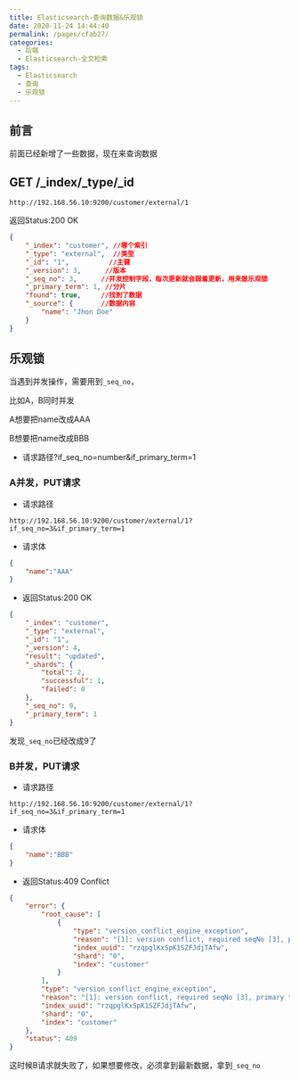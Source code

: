 ```yaml
---
title: Elasticsearch-查询数据&乐观锁
date: 2020-11-24 14:44:40
permalink: /pages/cfab27/
categories:
  - 后端
  - Elasticsearch-全文检索
tags:
  - Elasticsearch
  - 查询
  - 乐观锁
---
```


## 前言
前面已经新增了一些数据，现在来查询数据

## GET /_index/_type/_id

~~~
http://192.168.56.10:9200/customer/external/1
~~~

返回Status:200 OK

~~~json
{
    "_index": "customer", //哪个索引
    "_type": "external",  //类型
    "_id": "1",          //主键
    "_version": 3,      //版本
    "_seq_no": 3,      //并发控制字段，每次更新就会跟着更新，用来做乐观锁
    "_primary_term": 1, //分片
    "found": true,     //找到了数据
    "_source": {       //数据内容
        "name": "Jhon Doe"
    }
}
~~~



## 乐观锁

当遇到并发操作，需要用到`_seq_no`，

比如A，B同时并发

A想要把name改成AAA

B想要把name改成BBB



- 请求路径?if_seq_no=number&if_primary_term=1

### A并发，PUT请求

- 请求路径

~~~
http://192.168.56.10:9200/customer/external/1?if_seq_no=3&if_primary_term=1
~~~

- 请求体

~~~json
{
    "name":"AAA"
}
~~~

- 返回Status:200 OK

~~~JSON
{
    "_index": "customer",
    "_type": "external",
    "_id": "1",
    "_version": 4,
    "result": "updated",
    "_shards": {
        "total": 2,
        "successful": 1,
        "failed": 0
    },
    "_seq_no": 9,
    "_primary_term": 1
}
~~~

发现`_seq_no`已经改成9了

### B并发，PUT请求

- 请求路径

~~~
http://192.168.56.10:9200/customer/external/1?if_seq_no=3&if_primary_term=1
~~~

- 请求体

~~~json
{
    "name":"BBB"
}
~~~

- 返回Status:409 Conflict

~~~JSON
{
    "error": {
        "root_cause": [
            {
                "type": "version_conflict_engine_exception",
                "reason": "[1]: version conflict, required seqNo [3], primary term [1]. current document has seqNo [9] and primary term [1]",
                "index_uuid": "rzqpglKxSpK1SZFJdjTAfw",
                "shard": "0",
                "index": "customer"
            }
        ],
        "type": "version_conflict_engine_exception",
        "reason": "[1]: version conflict, required seqNo [3], primary term [1]. current document has seqNo [9] and primary term [1]",
        "index_uuid": "rzqpglKxSpK1SZFJdjTAfw",
        "shard": "0",
        "index": "customer"
    },
    "status": 409
}
~~~

这时候B请求就失败了，如果想要修改，必须拿到最新数据，拿到`_seq_no`